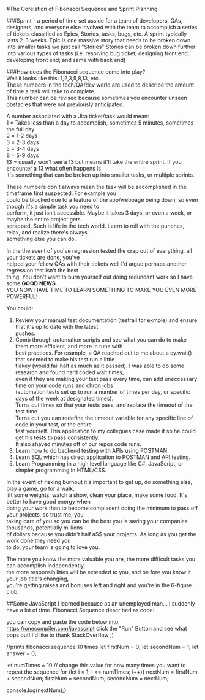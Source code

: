 #The Corelation of Fibonacci Sequence and Sprint Planning:

###Sprint - a period of time set asside for a team of developers, QAs, designers, and everyone else involved with the team to accomplish a series of tickets classified as Epics, Stories, tasks, bugs, etc.
A sprint typically lasts 2-3 weeks.
Epic is one massive story that needs to be broken down into smaller tasks we just call "Stories"
Stories can be broken down further into various types of tasks (i.e. resolving bug ticket; designing front end; developing front end; and same with back end)

###How does the Fibonacci sequence come into play?  
Well it looks like this: 1,2,3,5,8,13, etc.  
These numbers in the tech/QA/dev world are used to describe the amount of time a task will take to complete.  
This number can be revised because sometimes you encounter unseen obstacles that were not previously anticipated.

A number associated with a Jira ticket/task would mean:  
1 = Takes less than a day to accomplish, sometimes 5 minutes, sometimes the full day  
2 = 1-2 days  
3 = 2-3 days  
5 = 3-4 days  
8 = 5-9 days  
13 = usually won't see a 13 but means it'll take the entire sprint.  If you encounter a 13 what often happens is  
it's something that can be broken up into smaller tasks, or multiple sprints.

These numbers don't always mean the task will be accomplished in the timeframe first suspected. For example you  
could be blocked due to a feature of the app/webpage being down, so even though it's a simple task you need to  
perform, it just isn't accessible. Maybe it takes 3 days, or even a week, or maybe the entire project gets  
scrapped. Such is life in the tech world. Learn to roll with the punches, relax, and realize there's always  
something else you can do. 

In the the event of you've regression tested the crap out of everything, all your tickets are done, you've  
helped your fellow QAs with their tickets well I'd argue perhaps another regression test isn't the best  
thing. You don't want to burn yourself out doing redundant work so I have some **GOOD NEWS**...  
YOU NOW HAVE TIME TO LEARN SOMETHING TO MAKE YOU EVEN MORE POWERFUL!  

You could:  
1. Review your manual test documentation (testrail for exmple) and ensure that it's up to date with the latest  
pushes.  
2. Comb through automation scripts and see what you can do to make them more efficient, and more in tune with  
best practices. For example, a QA reached out to me about a cy.wait() that seemed to make his test run a little  
flakey (would fail half as much as it passed). I was able to do some research and found hard coded wait times,  
even if they are making your test pass every time, can add uneccessary time on your code runs and chron jobs  
(automation tests set up to run a number of times per day, or specific days of the week at designated times).  
Turns out times so that your tests pass, and replace the timeout of the test time  
Turns out you can redefine the timeout variable for any specific line of code in your test, or the entire  
test yourself. This application to my collegues case made it so he could get his tests to pass consistently.  
It also shaved minutes off of our repos code runs.  
3. Learn how to do backend testing with APIs using POSTMAN. 
4. Learn SQL which has direct application to POSTMAN and API testing.
5. Learn Programming in a high level language like C#, JavaScript, or simpler programming in HTML/CSS. 

In the event of risking burnout it's important to get up, do something else, play a game, go for a walk,  
lift some weights, watch a show, clean your place, make some food. It's better to have good energy when  
doing your work than to become complacent doing the minimum to pass off your projects, so trust me; you  
taking care of you so you can be the best you is saving your companies thousands, potentially millions  
of dollars because you didn't half a$$ your projects. As long as you get the work done they need you  
to do, your team is going to love you.

The more you know the more valuable you are, the more difficult tasks you can accomplish independently,  
the more responsibilities will be extended to you, and be fore you know it your job title's changing,  
you're getting raises and bonuses left and right and you're in the 6-figure club.


##Some JavaScript I learned because as an unemployed man... I suddenly have a lot of time.
Fibonacci Sequence described as code:

you can copy and paste the code below into: https://onecompiler.com/javascript
click the "Run" Button and see what pops out! I'd like to thank StackOverflow ;)

//prints fibonacci sequence 10 times
let firstNum = 0;
let secondNum = 1;
let answer = 0;

let numTimes = 10 // change this value for how many times you want to repeat the sequence
for (let i = 1; i <= numTimes; i++){
nextNum = firstNum + secondNum;
firstNum = secondNum;
secondNum = nextNum;

console.log(nextNum);}